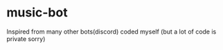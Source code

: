 # music-bot
Inspired from many other bots(discord) coded myself (but a lot of code is private sorry)
